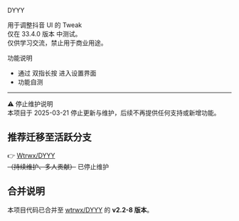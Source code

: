 DYYY 

用于调整抖音 UI 的 Tweak  
仅在 33.4.0 版本 中测试。  
仅供学习交流，禁止用于商业用途。  

功能说明  
- 通过 双指长按 进入设置界面  
- 功能自测  

---

⚠️ 停止维护说明  
本项目于 2025-03-21 停止更新与维护，后续不再提供任何支持或新增功能。 
 
## 推荐迁移至活跃分支  
👉 [Wtrwx/DYYY](https://github.com/Wtrwx/DYYY)  
~~（持续维护、多人贡献）~~ 已停止维护

## 合并说明  
本项目代码已合并至 [wtrwx/DYYY](https://github.com/Wtrwx/DYYY) 的 **v2.2-8 版本**。  
